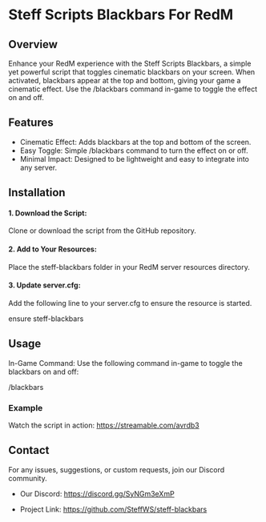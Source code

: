 # Steff Scripts Blackbars For RedM

## Overview
Enhance your RedM experience with the Steff Scripts Blackbars, a simple yet powerful script that toggles cinematic blackbars on your screen. When activated, blackbars appear at the top and bottom, giving your game a cinematic effect. Use the /blackbars command in-game to toggle the effect on and off.

## Features
- Cinematic Effect: Adds blackbars at the top and bottom of the screen.
- Easy Toggle: Simple /blackbars command to turn the effect on or off.
- Minimal Impact: Designed to be lightweight and easy to integrate into any server.

## Installation
#### 1. Download the Script: 
Clone or download the script from the GitHub repository.

#### 2. Add to Your Resources: 
Place the steff-blackbars folder in your RedM server resources directory.

#### 3. Update server.cfg: 
Add the following line to your server.cfg to ensure the resource is started.

ensure steff-blackbars

## Usage
In-Game Command:
Use the following command in-game to toggle the blackbars on and off:

/blackbars

### Example
Watch the script in action:
https://streamable.com/avrdb3

## Contact
For any issues, suggestions, or custom requests, join our Discord community.

- Our Discord: https://discord.gg/SyNGm3eXmP

- Project Link: https://github.com/SteffWS/steff-blackbars
